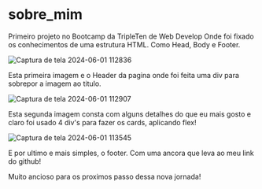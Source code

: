 # sobre_mim
Primeiro projeto no Bootcamp da TripleTen de Web Develop
Onde foi fixado os conhecimentos de uma estrutura HTML. Como Head, Body e Footer.

![Captura de tela 2024-06-01 112836](https://github.com/pereirafernando13/sobre_mim/assets/71785542/08f153d3-4b5f-4e7f-a1ee-1d93631fc872)

Esta primeira imagem e o Header da pagina onde foi feita uma div para sobrepor a imagem ao titulo.

![Captura de tela 2024-06-01 112907](https://github.com/pereirafernando13/sobre_mim/assets/71785542/b14c0b45-a6ed-4ce4-8ba0-9db12427f3a2)

Esta segunda imagem consta com alguns detalhes do que eu mais gosto e claro foi usado 4 div's para fazer os cards, aplicando flex!

![Captura de tela 2024-06-01 113545](https://github.com/pereirafernando13/sobre_mim/assets/71785542/8e4b0217-ca84-453f-b620-e6530b0dddf9)

E por ultimo e mais simples, o footer. Com uma ancora que leva ao meu link do github!

Muito ancioso para os proximos passo dessa nova jornada!

